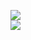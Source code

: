 [![](https://img.shields.io/badge/Made%20With-Github%20Spray-lightgrey.svg?style=for-the-badge&logo=github)](https://github.com/Annihil/github-spray#4651)  
[![](https://i.imgur.com/2DrTn0Z.gif)](https://github.com/Annihil/github-spray)